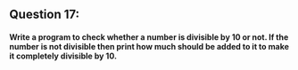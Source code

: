## Question 17:
#### **Write a program to check whether a number is divisible by 10 or not. If the number is not divisible then print how much should be added to it to make it completely divisible by 10.**

